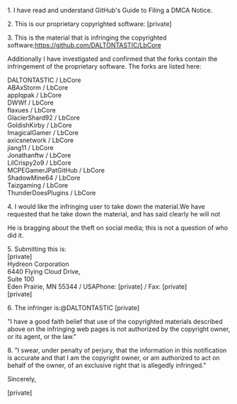 1\.  I have read and understand GitHub's Guide to Filing a DMCA Notice.

2\.  This is our proprietary copyrighted software: [private]

3\.  This is the material that is infringing the copyrighted software;https://github.com/DALTONTASTIC/LbCore

Additionally I have investigated and confirmed that the forks contain the infringement of the proprietary software.  The forks are listed here: 

DALTONTASTIC / LbCore  
ABAxStorm / LbCore  
applqpak / LbCore  
DWWf / LbCore  
flaxues / LbCore  
GlacierShard92 / LbCore  
GoldishKirby / LbCore  
ImagicalGamer / LbCore   
axicsnetwork / LbCore  
jiang11 / LbCore  
Jonathanftw / LbCore  
LilCrispy2o9 / LbCore  
MCPEGamerJPatGitHub / LbCore  
ShadowMine64 / LbCore  
Taizgaming / LbCore  
ThunderDoesPlugins / LbCore 

4\.  I would like the infringing user to take down the material.We have requested that he take down the material, and has said clearly he will not

He is bragging about the theft on social media; this is not a question of who did it.

5\.   Submitting this is:  
[private]  
Hydreon Corporation  
6440 Flying Cloud Drive,  
Suite 100  
Eden Prairie, MN 55344 / USAPhone: [private] / Fax: [private]  
[private]

6\. The infringer is:@DALTONTASTIC [private]

"I have a good faith belief that use of the copyrighted materials described above on the infringing web pages is not authorized by the copyright owner, or its agent, or the law."

8\.  "I swear, under penalty of perjury, that the information in this notification is accurate and that I am the copyright owner, or am authorized to act on behalf of the owner, of an exclusive right that is allegedly infringed."

Sincerely,

[private]
